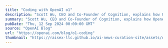 ```yaml
---
title: "Coding with OpenAI o1"
description: "Scott Wu, CEO and Co-Founder of Cognition, explains how OpenAI o1 makes coding decisions in a more human-like way."
summary: "Scott Wu, CEO and Co-Founder of Cognition, explains how OpenAI o1 makes coding decisions in a more human-like way."
pubDate: "Thu, 12 Sep 2024 00:00:00 GMT"
source: "OpenAI Blog"
url: "https://openai.com/blog/o1-coding"
thumbnail: "https://raisex-llc.github.io/ai-news-curation-site/assets/openai_logo.png"
---
```


